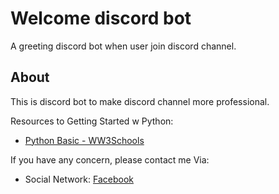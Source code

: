 # Welcome discord bot

A greeting discord bot when user join discord channel.

## About

This is discord bot to make discord channel more professional.

Resources to Getting Started w Python:

- [Python Basic - WW3Schools](https://www.w3schools.com/python/default.asp)

If you have any concern, please contact me Via:

- Social Network: [Facebook](www.facebook.com/pororo1001)

